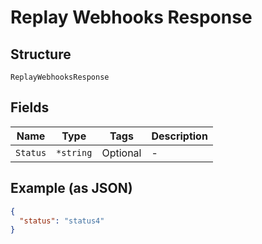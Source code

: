 
# Replay Webhooks Response

## Structure

`ReplayWebhooksResponse`

## Fields

| Name | Type | Tags | Description |
|  --- | --- | --- | --- |
| `Status` | `*string` | Optional | - |

## Example (as JSON)

```json
{
  "status": "status4"
}
```

